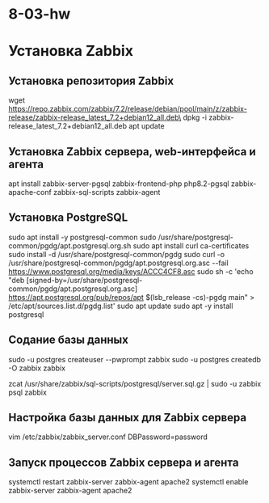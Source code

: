 # 8-03-hw
# Установка Zabbix

## Установка репозитория Zabbix
wget https://repo.zabbix.com/zabbix/7.2/release/debian/pool/main/z/zabbix-release/zabbix-release_latest_7.2+debian12_all.deb\
dpkg -i zabbix-release_latest_7.2+debian12_all.deb 
apt update 

## Установка Zabbix сервера, web-интерфейса и агента
apt install zabbix-server-pgsql zabbix-frontend-php php8.2-pgsql zabbix-apache-conf zabbix-sql-scripts zabbix-agent 

## Установка PostgreSQL
sudo apt install -y postgresql-common 
sudo /usr/share/postgresql-common/pgdg/apt.postgresql.org.sh 
sudo apt install curl ca-certificates 
sudo install -d /usr/share/postgresql-common/pgdg 
sudo curl -o /usr/share/postgresql-common/pgdg/apt.postgresql.org.asc --fail https://www.postgresql.org/media/keys/ACCC4CF8.asc 
sudo sh -c 'echo "deb [signed-by=/usr/share/postgresql-common/pgdg/apt.postgresql.org.asc] https://apt.postgresql.org/pub/repos/apt $(lsb_release -cs)-pgdg main" > /etc/apt/sources.list.d/pgdg.list' 
sudo apt update 
sudo apt -y install postgresql 

## Содание базы данных
sudo -u postgres createuser --pwprompt zabbix 
sudo -u postgres createdb -O zabbix zabbix 

zcat /usr/share/zabbix/sql-scripts/postgresql/server.sql.gz | sudo -u zabbix psql zabbix 

## Настройка базы данных для Zabbix сервера
vim /etc/zabbix/zabbix_server.conf 
DBPassword=password 

## Запуск процессов Zabbix сервера и агента
systemctl restart zabbix-server zabbix-agent apache2 
systemctl enable zabbix-server zabbix-agent apache2 
